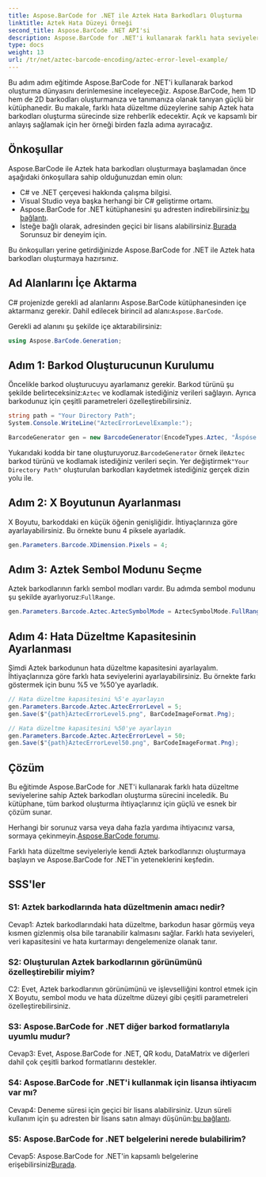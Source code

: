 ```yaml
---
title: Aspose.BarCode for .NET ile Aztek Hata Barkodları Oluşturma
linktitle: Aztek Hata Düzeyi Örneği
second_title: Aspose.BarCode .NET API'si
description: Aspose.BarCode for .NET'i kullanarak farklı hata seviyelerine sahip Aztek hata barkodlarını nasıl oluşturacağınızı öğrenin. Barkod oluşturmaya yönelik kapsamlı kılavuz.
type: docs
weight: 13
url: /tr/net/aztec-barcode-encoding/aztec-error-level-example/
---
```

Bu adım adım eğitimde Aspose.BarCode for .NET'i kullanarak barkod oluşturma dünyasını derinlemesine inceleyeceğiz. Aspose.BarCode, hem 1D hem de 2D barkodları oluşturmanıza ve tanımanıza olanak tanıyan güçlü bir kütüphanedir. Bu makale, farklı hata düzeltme düzeylerine sahip Aztek hata barkodları oluşturma sürecinde size rehberlik edecektir. Açık ve kapsamlı bir anlayış sağlamak için her örneği birden fazla adıma ayıracağız.

## Önkoşullar

Aspose.BarCode ile Aztek hata barkodları oluşturmaya başlamadan önce aşağıdaki önkoşullara sahip olduğunuzdan emin olun:

- C# ve .NET çerçevesi hakkında çalışma bilgisi.
- Visual Studio veya başka herhangi bir C# geliştirme ortamı.
-  Aspose.BarCode for .NET kütüphanesini şu adresten indirebilirsiniz:[bu bağlantı](https://releases.aspose.com/barcode/net/).
-  İsteğe bağlı olarak, adresinden geçici bir lisans alabilirsiniz.[Burada](https://purchase.aspose.com/temporary-license/) Sorunsuz bir deneyim için.

Bu önkoşulları yerine getirdiğinizde Aspose.BarCode for .NET ile Aztek hata barkodları oluşturmaya hazırsınız.

## Ad Alanlarını İçe Aktarma

C# projenizde gerekli ad alanlarını Aspose.BarCode kütüphanesinden içe aktarmanız gerekir. Dahil edilecek birincil ad alanı:`Aspose.BarCode`.

Gerekli ad alanını şu şekilde içe aktarabilirsiniz:

```csharp
using Aspose.BarCode.Generation;
```

## Adım 1: Barkod Oluşturucunun Kurulumu

 Öncelikle barkod oluşturucuyu ayarlamanız gerekir. Barkod türünü şu şekilde belirteceksiniz:`Aztec` ve kodlamak istediğiniz verileri sağlayın. Ayrıca barkodunuz için çeşitli parametreleri özelleştirebilirsiniz.

```csharp
string path = "Your Directory Path";
System.Console.WriteLine("AztecErrorLevelExample:");

BarcodeGenerator gen = new BarcodeGenerator(EncodeTypes.Aztec, "Åspóse.Barcóde© is a powerful library to generate & recognize 1D & 2D barcodes");
```

 Yukarıdaki kodda bir tane oluşturuyoruz.`BarcodeGenerator` örnek ile`Aztec` barkod türünü ve kodlamak istediğiniz verileri seçin. Yer değiştirmek`"Your Directory Path"` oluşturulan barkodları kaydetmek istediğiniz gerçek dizin yolu ile.

## Adım 2: X Boyutunun Ayarlanması

X Boyutu, barkoddaki en küçük öğenin genişliğidir. İhtiyaçlarınıza göre ayarlayabilirsiniz. Bu örnekte bunu 4 piksele ayarladık.

```csharp
gen.Parameters.Barcode.XDimension.Pixels = 4;
```

## Adım 3: Aztek Sembol Modunu Seçme

 Aztek barkodlarının farklı sembol modları vardır. Bu adımda sembol modunu şu şekilde ayarlıyoruz:`FullRange`.

```csharp
gen.Parameters.Barcode.Aztec.AztecSymbolMode = AztecSymbolMode.FullRange;
```

## Adım 4: Hata Düzeltme Kapasitesinin Ayarlanması

Şimdi Aztek barkodunun hata düzeltme kapasitesini ayarlayalım. İhtiyaçlarınıza göre farklı hata seviyelerini ayarlayabilirsiniz. Bu örnekte farkı göstermek için bunu %5 ve %50'ye ayarladık.

```csharp
// Hata düzeltme kapasitesini %5'e ayarlayın
gen.Parameters.Barcode.Aztec.AztecErrorLevel = 5;
gen.Save($"{path}AztecErrorLevel5.png", BarCodeImageFormat.Png);

// Hata düzeltme kapasitesini %50'ye ayarlayın
gen.Parameters.Barcode.Aztec.AztecErrorLevel = 50;
gen.Save($"{path}AztecErrorLevel50.png", BarCodeImageFormat.Png);
```

## Çözüm

Bu eğitimde Aspose.BarCode for .NET'i kullanarak farklı hata düzeltme seviyelerine sahip Aztek barkodları oluşturma sürecini inceledik. Bu kütüphane, tüm barkod oluşturma ihtiyaçlarınız için güçlü ve esnek bir çözüm sunar.

 Herhangi bir sorunuz varsa veya daha fazla yardıma ihtiyacınız varsa, sormaya çekinmeyin.[Aspose.BarCode forumu](https://forum.aspose.com/c/barcode/13).

Farklı hata düzeltme seviyeleriyle kendi Aztek barkodlarınızı oluşturmaya başlayın ve Aspose.BarCode for .NET'in yeteneklerini keşfedin.

## SSS'ler

### S1: Aztek barkodlarında hata düzeltmenin amacı nedir?

Cevap1: Aztek barkodlarındaki hata düzeltme, barkodun hasar görmüş veya kısmen gizlenmiş olsa bile taranabilir kalmasını sağlar. Farklı hata seviyeleri, veri kapasitesini ve hata kurtarmayı dengelemenize olanak tanır.

### S2: Oluşturulan Aztek barkodlarının görünümünü özelleştirebilir miyim?

C2: Evet, Aztek barkodlarının görünümünü ve işlevselliğini kontrol etmek için X Boyutu, sembol modu ve hata düzeltme düzeyi gibi çeşitli parametreleri özelleştirebilirsiniz.

### S3: Aspose.BarCode for .NET diğer barkod formatlarıyla uyumlu mudur?

Cevap3: Evet, Aspose.BarCode for .NET, QR kodu, DataMatrix ve diğerleri dahil çok çeşitli barkod formatlarını destekler.

### S4: Aspose.BarCode for .NET'i kullanmak için lisansa ihtiyacım var mı?

 Cevap4: Deneme süresi için geçici bir lisans alabilirsiniz. Uzun süreli kullanım için şu adresten bir lisans satın almayı düşünün:[bu bağlantı](https://purchase.aspose.com/buy).

### S5: Aspose.BarCode for .NET belgelerini nerede bulabilirim?

 Cevap5: Aspose.BarCode for .NET'in kapsamlı belgelerine erişebilirsiniz[Burada](https://reference.aspose.com/barcode/net/).